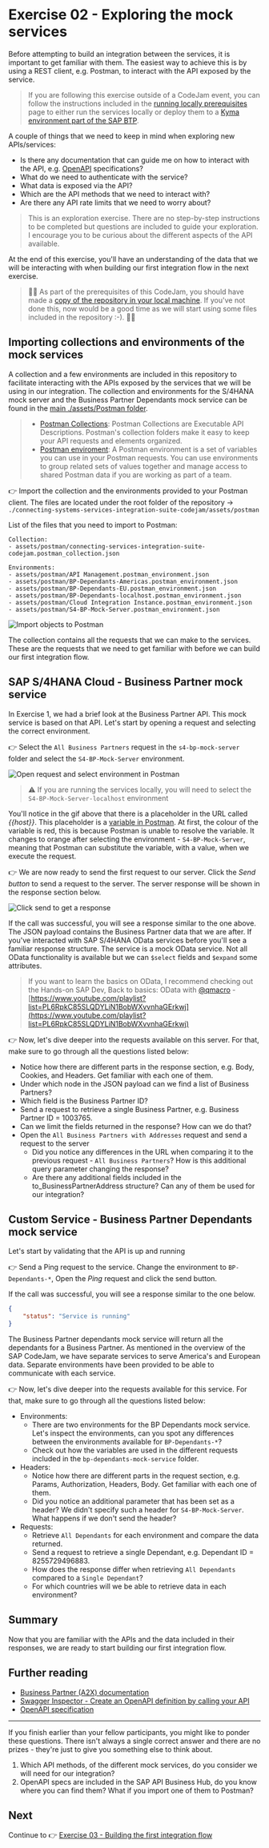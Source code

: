 # Exercise 02 - Exploring the mock services

Before attempting to build an integration between the services, it is important to get familiar with them. The easiest way to achieve this is by using a REST client, e.g. Postman, to interact with the API exposed by the service. 

> If you are following this exercise outside of a CodeJam event, you can follow the instructions included in the [running locally prerequisites](./../../running-locally-prerequisites.md) page to either run the services locally or deploy them to a [Kyma environment part of the SAP BTP](https://discovery-center.cloud.sap/serviceCatalog/kyma-runtime?region=all).

A couple of things that we need to keep in mind when exploring new APIs/services:
- Is there any documentation that can guide me on how to interact with the API, e.g. [OpenAPI](https://www.openapis.org/) specifications?
- What do we need to authenticate with the service?
- What data is exposed via the API?
- Which are the API methods that we need to interact with?
- Are there any API rate limits that we need to worry about?

> This is an exploration exercise. There are no step-by-step instructions to be completed but questions are included to guide your exploration. I encourage you to be curious about the different aspects of the API available.

At the end of this exercise, you'll have an understanding of the data that we will be interacting with when building our first integration flow in the next exercise.

> 🚨🚨 As part of the prerequisites of this CodeJam, you should have made a [copy of the repository in your local machine](../../prerequisites.md#accessing-the-supporting-material-referenced-in-exercises). If you've not done this, now would be a good time as we will start using some files included in the repository :-). 🚨🚨

## Importing collections and environments of the mock services

A collection and a few environments are included in this repository to facilitate interacting with the APIs exposed by the services that we will be using in our integration. The collection and environments for the S/4HANA mock server and the Business Partner Dependants mock service can be found in the [main ./assets/Postman folder](../../assets/postman/).

> - [Postman Collections](https://www.postman.com/collection/): Postman Collections are Executable API Descriptions. Postman's collection folders make it easy to keep your API requests and elements organized. 
> - [Postman enviroment](https://learning.postman.com/docs/sending-requests/managing-environments/): A Postman environment is a set of variables you can use in your Postman requests. You can use environments to group related sets of values together and manage access to shared Postman data if you are working as part of a team.

👉 Import the collection and the environments provided to your Postman client. The files are located under the root folder of the repository -> `./connecting-systems-services-integration-suite-codejam/assets/postman`

List of the files that you need to import to Postman:
```
Collection:
- assets/postman/connecting-services-integration-suite-codejam.postman_collection.json

Environments:
- assets/postman/API Management.postman_environment.json
- assets/postman/BP-Dependants-Americas.postman_environment.json
- assets/postman/BP-Dependants-EU.postman_environment.json
- assets/postman/BP-Dependants-localhost.postman_environment.json
- assets/postman/Cloud Integration Instance.postman_environment.json
- assets/postman/S4-BP-Mock-Server.postman_environment.json
```

![Import objects to Postman](assets/import-objects-to-Postman.gif)

The collection contains all the requests that we can make to the services. These are the requests that we need to get familiar with before we can build our first integration flow. 

## SAP S/4HANA Cloud - Business Partner mock service

In Exercise 1, we had a brief look at the Business Partner API. This mock service is based on that API. Let's start by opening a request and selecting the correct environment.

👉 Select the `All Business Partners` request in the `s4-bp-mock-server` folder and select the `S4-BP-Mock-Server` environment. 

![Open request and select environment in Postman](assets/open-request-and-select-environment.gif)

> ⚠️ If you are running the services locally, you will need to select the `S4-BP-Mock-Server-localhost` environment

You'll notice in the gif above that there is a placeholder in the URL called *{{host}}*. This placeholder is a [variable in Postman](https://learning.postman.com/docs/sending-requests/variables/). At first, the colour of the variable is red, this is because Postman is unable to resolve the variable. It changes to orange after selecting the environment - `S4-BP-Mock-Server`, meaning that Postman can substitute the variable, with a value, when we execute the request.

👉 We are now ready to send the first request to our server. Click the *Send button* to send a request to the server. The server response will be shown in the response section below. 

![Click send to get a response](assets/click-send-to-get-response.gif)

If the call was successful, you will see a response similar to the one above. The JSON payload contains the Business Partner data that we are after. If you've interacted with SAP S/4HANA OData services before you'll see a familiar response structure. The service is a mock OData service. Not all OData functionality is available but we can `$select` fields and `$expand` some attributes.

> If you want to learn the basics on OData, I recommend checking out the Hands-on SAP Dev, Back to basics: OData with [@qmacro](https://people.sap.com/dj.adams.sap) - [https://www.youtube.com/playlist?list=PL6RpkC85SLQDYLiN1BobWXvvnhaGErkwj](https://www.youtube.com/playlist?list=PL6RpkC85SLQDYLiN1BobWXvvnhaGErkwj)

👉 Now, let's dive deeper into the requests available on this server. For that, make sure to go through all the questions listed below:
- Notice how there are different parts in the response section, e.g. Body, Cookies, and Headers. Get familiar with each one of them.
- Under which node in the JSON payload can we find a list of Business Partners?
- Which field is the Business Partner ID?
- Send a request to retrieve a single Business Partner, e.g. Business Partner ID = 1003765.
- Can we limit the fields returned in the response? How can we do that?
- Open the `All Business Partners with Addresses` request and send a request to the server
  - Did you notice any differences in the URL when comparing it to the previous request - `All Business Partners`? How is this additional query parameter changing the response?
  - Are there any additional fields included in the to_BusinessPartnerAddress structure? Can any of them be used for our integration?

## Custom Service - Business Partner Dependants mock service

Let's start by validating that the API is up and running 

👉 Send a Ping request to the service. Change the environment to `BP-Dependants-*`, Open the *Ping* request and click the send button.

If the call was successful, you will see a response similar to the one below.

```json
{
    "status": "Service is running"
}
```

The Business Partner dependants mock service will return all the dependants for a Business Partner. As mentioned in the overview of the SAP CodeJam, we have separate services to serve America's and European data. Separate environments have been provided to be able to communicate with each service.

👉 Now, let's dive deeper into the requests available for this service. For that, make sure to go through all the questions listed below:
- Environments:
  - There are two environments for the BP Dependants mock service. Let's inspect the environments, can you spot any differences between the environments available for `BP-Dependants-*`?
  - Check out how the variables are used in the different requests included in the `bp-dependants-mock-service` folder.
- Headers:
  - Notice how there are different parts in the request section, e.g. Params, Authorization, Headers, Body. Get familiar with each one of them.
  - Did you notice an additional parameter that has been set as a header? We didn't specify such a header for `S4-BP-Mock-Server`. What happens if we don't send the header? 
- Requests:
  - Retrieve `All Dependants` for each environment and compare the data returned.
  - Send a request to retrieve a single Dependant, e.g. Dependant ID = 8255729496883.
  - How does the response differ when retrieving `All Dependants` compared to a `Single Dependant`?
  - For which countries will we be able to retrieve data in each environment?    


## Summary

Now that you are familiar with the APIs and the data included in their responses, we are ready to start building our first integration flow.

## Further reading

* [Business Partner (A2X) documentation](https://help.sap.com/docs/SAP_S4HANA_CLOUD/3c916ef10fc240c9afc594b346ffaf77/85043858ea0f9244e10000000a4450e5.html?locale=en-US)
* [Swagger Inspector - Create an OpenAPI definition by calling your API](https://swagger.io/docs/swagger-inspector/how-to-create-an-openapi-definition-using-swagger/)
* [OpenAPI specification](https://spec.openapis.org/oas/latest.html)

---

If you finish earlier than your fellow participants, you might like to ponder these questions. There isn't always a single correct answer and there are no prizes - they're just to give you something else to think about.

1. Which API methods, of the different mock services, do you consider we will need for our integration?
2. OpenAPI specs are included in the SAP API Business Hub, do you know where you can find them? What if you import one of them to Postman?

## Next

Continue to 👉 [Exercise 03 - Building the first integration flow](../03-build-first-integration-flow/README.md)